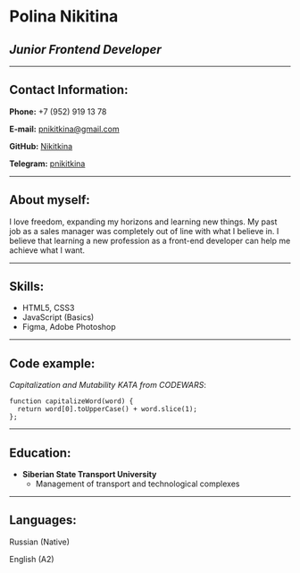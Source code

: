 # **Polina Nikitina**
## ***Junior Frontend Developer***
*********
## **Contact Information:**
**Phone:** +7 (952) 919 13 78

**E-mail:** pnikitkina@gmail.com

**GitHub:** [Nikitkina](https://github.com/Nikitkina)

**Telegram:** [pnikitkina](https://t.me/pnikitkina)
*********
## **About myself:**
I love freedom, expanding my horizons and learning new things. My past job as a sales manager was completely out of line with what I believe in. I believe that learning a new profession as a front-end developer can help me achieve what I want.
*********
## **Skills:**
* HTML5, CSS3
* JavaScript (Basics)
* Figma, Adobe Photoshop
*********
## **Code example:**
*Capitalization and Mutability KATA from CODEWARS*:
```
function capitalizeWord(word) {
  return word[0].toUpperCase() + word.slice(1);
};
```
*********
## **Education:**
* **Siberian State Transport University**
  + Management of transport and technological complexes
*********
## **Languages:**
Russian (Native)

English (A2)